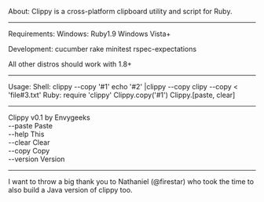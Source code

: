 About:
Clippy is a  cross-platform clipboard utility and script for Ruby.

---
Requirements:
  Windows:
    Ruby1.9
    Windows Vista+

  Development:
    cucumber
    rake
    minitest
    rspec-expectations

All other distros should work with 1.8+

---
Usage:
  Shell:
    clippy --copy '#1'
    echo '#2' |clippy --copy
    clipy --copy < 'file#3.txt'
  Ruby:
    require 'clippy'
    Clippy.copy('#1')
    Clippy.[paste, clear]

---
Clippy v0.1 by Envygeeks<br />
  --paste    Paste<br />
  --help     This<br />
  --clear    Clear<br />
  --copy     Copy<br />
  --version  Version

---
I want to throw a big  thank you to Nathaniel (@firestar) who took the time to
also build a Java version of clippy too.
